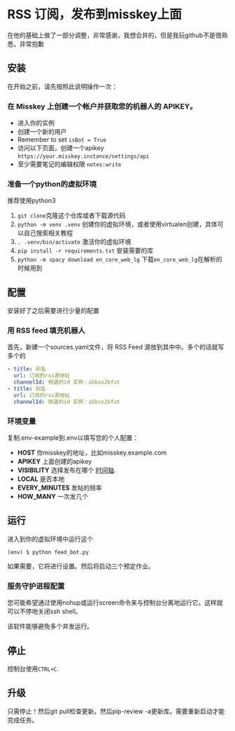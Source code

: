 # RSS 订阅，发布到misskey上面
在他的基础上做了一部分调整，非常感谢，我想合并的，但是我玩github不是很熟悉，非常抱歉

## 安装

在开始之前，请先按照此说明操作一次：

### 在 Misskey 上创建一个帐户并获取您的机器人的 APIKEY。

- 进入你的实例
- 创建一个新的用户
- Remember to set `isBot = True`
- 访问以下页面，创建一个apikey `https://your.misskey.instance/settings/api`
- 至少需要笔记的编辑权限 `notes:write`

### 准备一个python的虚拟环境
推荐使用python3

1. `git clone`克隆这个仓库或者下载源代码
2. `python -m venv .venv` 创建你的虚拟环境，或者使用virtualen创建，具体可以自己搜索相关教程
3. `. .venv/bin/activate` 激活你的虚拟环境
4. `pip install -r requirements.txt` 安装需要的库
5. `python -m spacy download en_core_web_lg` 下载`en_core_web_lg`在解析的时候用到

## 配置

安装好了之后需要进行少量的配置

### 用 RSS feed 填充机器人

首先，新建一个sources.yaml文件，将 RSS Feed 源放到其中中。多个的话就写多个的
```yaml
- title: 别名
  url: 订阅的rss源地址
  channelId: 频道的id 实例：a5bxs2kfut
- title: 别名
  url: 订阅的rss源地址
  channelId: 频道的id 实例：a5bxs2kfut
```

### 环境变量

复制.env-example到.env以填写您的个人配置：

- **HOST** 你misskey的地址，比如misskey.example.com
- **APIKEY** 上面创建的apikey
- **VISIBILITY** 选择发布在哪个 [时间轴](https://misskey-hub.net/en/docs/features/timeline.html).
- **LOCAL** 是否本地
- **EVERY_MINUTES** 发帖的频率
- **HOW_MANY** 一次发几个

## 运行

进入到你的虚拟环境中运行这个

`(env) $ python feed_bot.py`

如果需要，它将进行设置。然后将启动三个预定作业。

### 服务守护进程配置

您可能希望通过使用nohup或运行screen命令来与控制台分离地运行它。这样就可以不停地关闭ssh shell。

该软件能够避免多个并发运行。

## 停止

控制台使用`CTRL+C`.

## 升级

只需停止！然后git pull检查更新。然后pip-review -a更新库。需要重新启动才能完成任务。

